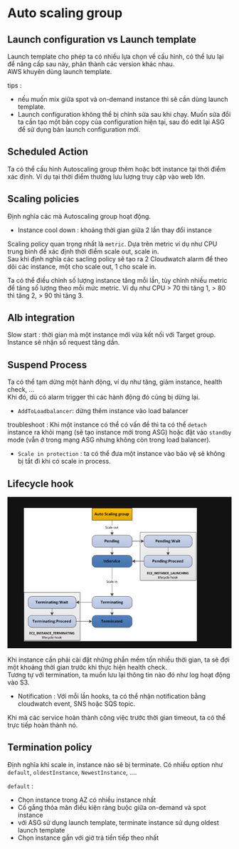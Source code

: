 # Auto scaling group  

## Launch configuration vs Launch template  

Launch template cho phép ta có nhiều lựa chọn về cấu hình, có thể lưu lại để nâng cấp sau này, phân thành các version khác nhau.    
AWS khuyên dùng launch template.

tips : 
+ nếu muốn mix giữa spot và on-demand instance thì sẽ cần dùng launch template.  
+ Launch configuration không thể bị chỉnh sửa sau khi chạy. Muốn sửa đổi ta cần tạo một bản copy của configuration hiện tại, sau đó edit lại ASG để sử dụng bản launch configuration mới.  

## Scheduled Action  

Ta có thể cấu hình Autoscaling group thêm hoặc bớt instance tại thời điểm xác định. Ví dụ tại thời điểm thường lưu lượng truy cập vào web lớn.  

## Scaling policies  

Định nghĩa các mà Autoscaling group hoạt động.  

+ Instance cool down : khoảng thời gian giữa 2 lần thay đổi instance

Scaling policy quan trọng nhất là `metric`. Dựa trên metric ví dụ như CPU trung bình để xác định thời điểm scale out, scale in.  
Sau khi định nghĩa các sacling policy sẽ tạo ra 2 Cloudwatch alarm để theo dõi các instance, một cho scale out, 1 cho scale in.  

Ta có thể điều chỉnh số lượng instance tăng mỗi lần, tùy chỉnh nhiều metric để tăng số lượng theo mỗi mức metric. Ví dụ như CPU > 70 thì tăng 1, > 80 thì tăng 2, > 90 thì tăng 3.  

## Alb integration  

Slow start : thời gian mà một instance mới vừa kết nối với Target group. Instance sẽ nhận số request tăng dần.  

## Suspend Process  

Ta có thể tạm dừng một hành động, ví dụ như tăng, giảm instance, health check, ...  
Khi đó, dù có alarm trigger thì các hành động đó cũng bị dừng lại.  

+ `AddToLoadbalancer`: dừng thêm instance vào load balancer  

troubleshoot : Khi một instance có thể có vấn đề thì ta có thể `detach` instance ra khỏi mạng (sẽ tạo instance mới trong ASG) hoặc đặt vào `standby` mode (vẫn ở trong mạng ASG nhưng không còn trong load balancer).  

+ `Scale in protection` : ta có thể đưa một instance vào bảo vệ sẽ không bị tắt đi khi có scale in process.  

## Lifecycle hook  

![](img/2021-04-06-10-25-20.png)  

Khi instance cần phải cài đặt những phần mềm tốn nhiều thời gian, ta sẽ đợi một khoảng thời gian trước khi thực hiện health check.  
Tương tự với termination, ta muốn lưu lại thông tin nào đó như log hoạt động vào S3.  

+ Notification : Với mỗi lần hooks, ta có thể nhận notification bằng cloudwatch event, SNS hoặc SQS topic.  

Khi mà các service hoàn thành công việc trước thời gian timeout, ta có thể trực tiếp hoàn thành nó.  

## Termination policy  

Định nghĩa khi scale in, instance nào sẽ bị terminate. Có nhiều option như `default`, `oldestInstance`, `NewestInstance`, .... 

`default` :  

+ Chọn instance trong AZ có nhiều instance nhất
+ Cố gắng thỏa mãn điều kiện ràng buộc giữa on-demand và spot instance
+ với ASG sử dụng launch template, terminate instance sử dụng oldest launch template
+ Chọn instance gần với giờ trả tiền tiếp theo nhất
